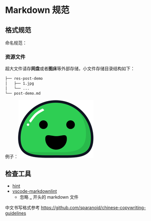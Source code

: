# Markdown 规范

## 格式规范

命名规范：

### 资源文件

超大文件请存**网盘**或者**图床**等外部存储，小文件存储目录结构如下：

```
├── res-post-demo
│   ├── 1.jpg
│   └── ...
└── post-demo.md
```

例子：![pic1](res-post-demo/1.svg)


## 检查工具

* [hint](https://github.com/hustcc/hint)
* [vscode-markdownlint](https://github.com/DavidAnson/vscode-markdownlint)
  * 忽略 **_** 开头的 markdown 文件

中文书写格式参考 <https://github.com/sparanoid/chinese-copywriting-guidelines>


